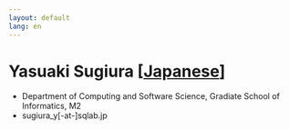 ```yaml
---
layout: default
lang: en
---
```


# Yasuaki Sugiura [[Japanese](./sugiura_yasuaki)]

- Department of Computing and Software Science, Gradiate School of Informatics, M2
- sugiura_y[-at-]sqlab.jp
